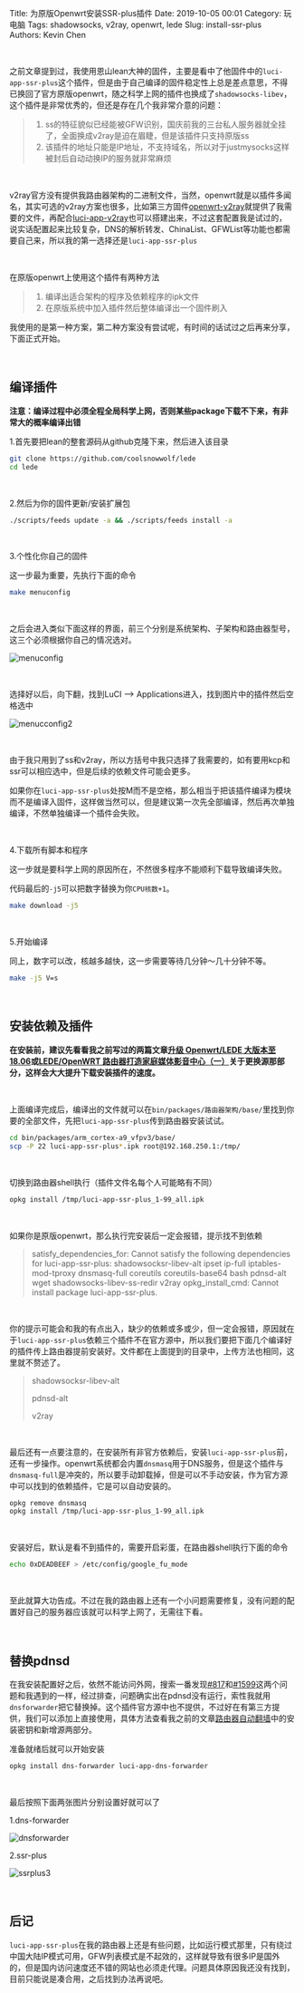 Title: 为原版Openwrt安装SSR-plus插件
Date: 2019-10-05 00:01
Category: 玩电脑
Tags: shadowsocks, v2ray, openwrt, lede
Slug: install-ssr-plus
Authors: Kevin Chen



<br />

之前文章提到过，我使用恩山lean大神的固件，主要是看中了他固件中的`luci-app-ssr-plus`这个插件，但是由于自己编译的固件稳定性上总是差点意思，不得已换回了官方原版openwrt，随之科学上网的插件也换成了`shadowsocks-libev`，这个插件是非常优秀的，但还是存在几个我非常介意的问题：

> 1. ss的特征貌似已经能被GFW识别，国庆前我的三台私人服务器就全挂了，全面换成v2ray是迫在眉睫，但是该插件只支持原版ss
> 2. 该插件的地址只能是IP地址，不支持域名，所以对于justmysocks这样被封后自动动换IP的服务就非常麻烦

<br />

v2ray官方没有提供我路由器架构的二进制文件，当然，openwrt就是以插件多闻名，其实可选的v2ray方案也很多，比如第三方固件[openwrt-v2ray](https://github.com/kuoruan/openwrt-v2ray)就提供了我需要的文件，再配合[luci-app-v2ray](https://github.com/kuoruan/luci-app-v2ray)也可以搭建出来，不过这套配置我是试过的，说实话配置起来比较复杂，DNS的解析转发、ChinaList、GFWList等功能也都需要自己来，所以我的第一选择还是`luci-app-ssr-plus`

<br />

在原版openwrt上使用这个插件有两种方法

> 1. 编译出适合架构的程序及依赖程序的ipk文件
> 2. 在原版系统中加入插件然后整体编译出一个固件刷入

我使用的是第一种方案，第二种方案没有尝试呢，有时间的话试过之后再来分享，下面正式开始。



<br />

## 编译插件

**注意：编译过程中必须全程全局科学上网，否则某些package下载不下来，有非常大的概率编译出错**



1.首先要把lean的整套源码从github克隆下来，然后进入该目录

```bash
git clone https://github.com/coolsnowwolf/lede
cd lede
```

<br />

2.然后为你的固件更新/安装扩展包

```bash
./scripts/feeds update -a && ./scripts/feeds install -a
```

<br />

3.个性化你自己的固件

   这一步最为重要，先执行下面的命令

```bash
make menuconfig 
```

<br />

之后会进入类似下面这样的界面，前三个分别是系统架构、子架构和路由器型号，这三个必须根据你自己的情况选对。

   ![menuconfig](https://chenwrt.com:843/uploads/big/7c6437000385b4bda1ade33a252e9820.jpg)



<br />   

选择好以后，向下翻，找到LuCI --> Applications进入，找到图片中的插件然后空格选中

   ![menucconfig2](https://chenwrt.com:843/uploads/big/13d6a2022e51b448ef88f1bdef23b381.jpg)

   

<br />

由于我只用到了ss和v2ray，所以方括号中我只选择了我需要的，如有要用kcp和ssr可以相应选中，但是后续的依赖文件可能会更多。

   

如果你在`luci-app-ssr-plus`处按M而不是空格，那么相当于把该插件编译为模块而不是编译入固件，这样做当然可以，但是建议第一次先全部编译，然后再次单独编译，不然单独编译一个插件会失败。



<br />   

4.下载所有脚本和程序

   这一步就是要科学上网的原因所在，不然很多程序不能顺利下载导致编译失败。

   代码最后的`-j5`可以把数字替换为你`CPU核数+1`。

```bash
make download -j5
```

   

<br />

5.开始编译

   同上，数字可以改，核越多越快，这一步需要等待几分钟～几十分钟不等。

```bash
make -j5 V=s
```

   



<br />

## 安装依赖及插件

**在安装前，建议先看看我之前写过的两篇文章[升级 Openwrt/LEDE 大版本至 18.06](https://www.solarck.com/upgrade-lede-to-1806.html)或[LEDE/OpenWRT 路由器打造家庭媒体影音中心（一）](https://www.solarck.com/lede-media-center1.html)关于更换源那部分，这样会大大提升下载安装插件的速度。**

<br />

上面编译完成后，编译出的文件就可以在`bin/packages/路由器架构/base/`里找到你要的全部文件，先把`luci-app-ssr-plus`传到路由器安装试试。

```bash
cd bin/packages/arm_cortex-a9_vfpv3/base/
scp -P 22 luci-app-ssr-plus*.ipk root@192.168.250.1:/tmp/
```



<br />

切换到路由器shell执行（插件文件名每个人可能略有不同）

```bash
opkg install /tmp/luci-app-ssr-plus_1-99_all.ipk
```

<br />

如果你是原版openwrt，那么执行完安装后一定会报错，提示找不到依赖

>satisfy_dependencies_for: Cannot satisfy the following dependencies for luci-app-ssr-plus:
>    shadowsocksr-libev-alt
>       ipset
>       ip-full
>       iptables-mod-tproxy
>       dnsmasq-full
>       coreutils
>       coreutils-base64
>       bash
>       pdnsd-alt
>       wget
>       shadowsocks-libev-ss-redir
>       v2ray
>     opkg_install_cmd: Cannot install package luci-app-ssr-plus.

<br />


你的提示可能会和我的有点出入，缺少的依赖或多或少，但一定会报错，原因就在于`luci-app-ssr-plus`依赖三个插件不在官方源中，所以我们要把下面几个编译好的插件传上路由器提前安装好。文件都在上面提到的目录中，上传方法也相同，这里就不赘述了。

> shadowsocksr-libev-alt
>
> pdnsd-alt
>
> v2ray

<br />

最后还有一点要注意的，在安装所有非官方依赖后，安装`luci-app-ssr-plus`前，还有一步操作。openwrt系统都会内置`dnsmasq`用于DNS服务，但是这个插件与`dnsmasq-full`是冲突的，所以要手动卸载掉，但是可以不手动安装，作为官方源中可以找到的依赖插件，它是可以自动安装的。

```bash
opkg remove dnsmasq
opkg install /tmp/luci-app-ssr-plus_1-99_all.ipk
```

<br />

安装好后，默认是看不到插件的，需要开启彩蛋，在路由器shell执行下面的命令

```bash
echo 0xDEADBEEF > /etc/config/google_fu_mode
```

<br />

至此就算大功告成。不过在我的路由器上还有一个小问题需要修复，没有问题的配置好自己的服务器应该就可以科学上网了，无需往下看。



<br />

## 替换pdnsd

在我安装配置好之后，依然不能访问外网，搜索一番发现[#817](https://github.com/coolsnowwolf/lede/issues/817)和[#1599](https://github.com/coolsnowwolf/lede/issues/1599)这两个问题和我遇到的一样，经过排查，问题确实出在pdnsd没有运行，索性我就用`dnsforwarder`把它替换掉。这个插件官方源中也不提供，不过好在有第三方提供，我们可以添加上直接使用，具体方法查看我之前的文章[路由器自动翻墙](https://www.solarck.com/lede-shadowsocks.html)中的安装密钥和新增源两部分。

准备就绪后就可以开始安装

```bash
opkg install dns-forwarder luci-app-dns-forwarder
```



<br />

最后按照下面两张图片分别设置好就可以了

1.dns-forwarder

   ![dnsforwarder](https://chenwrt.com:843/uploads/big/b49a4dd5ae2bde7defb514ea800c122b.jpg)

2.ssr-plus

   ![ssrplus3](https://chenwrt.com:843/uploads/big/932ffaa03cb940026588aa9ec2ba9da1.jpg)





<br />

## 后记

`luci-app-ssr-plus`在我的路由器上还是有些问题，比如运行模式那里，只有绕过中国大陆IP模式可用，GFW列表模式是不起效的，这样就导致有很多IP是国外的，但是国内访问速度还不错的网站也必须走代理。问题具体原因我还没有找到，目前只能说是凑合用，之后找到办法再说吧。